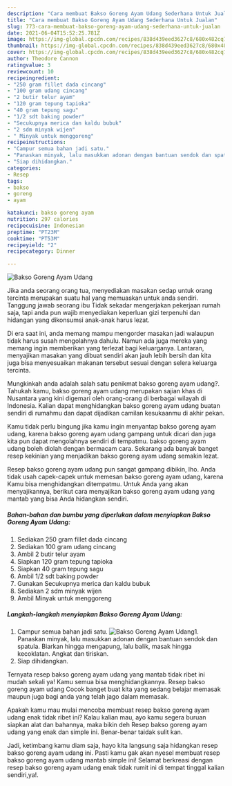 ```yaml
---
description: "Cara membuat Bakso Goreng Ayam Udang Sederhana Untuk Jualan"
title: "Cara membuat Bakso Goreng Ayam Udang Sederhana Untuk Jualan"
slug: 773-cara-membuat-bakso-goreng-ayam-udang-sederhana-untuk-jualan
date: 2021-06-04T15:52:25.781Z
image: https://img-global.cpcdn.com/recipes/838d439eed3627c8/680x482cq70/bakso-goreng-ayam-udang-foto-resep-utama.jpg
thumbnail: https://img-global.cpcdn.com/recipes/838d439eed3627c8/680x482cq70/bakso-goreng-ayam-udang-foto-resep-utama.jpg
cover: https://img-global.cpcdn.com/recipes/838d439eed3627c8/680x482cq70/bakso-goreng-ayam-udang-foto-resep-utama.jpg
author: Theodore Cannon
ratingvalue: 3
reviewcount: 10
recipeingredient:
- "250 gram fillet dada cincang"
- "100 gram udang cincang"
- "2 butir telur ayam"
- "120 gram tepung tapioka"
- "40 gram tepung sagu"
- "1/2 sdt baking powder"
- "Secukupnya merica dan kaldu bubuk"
- "2 sdm minyak wijen"
- " Minyak untuk menggoreng"
recipeinstructions:
- "Campur semua bahan jadi satu."
- "Panaskan minyak, lalu masukkan adonan dengan bantuan sendok dan spatula. Biarkan hingga mengapung, lalu balik, masak hingga kecoklatan. Angkat dan tiriskan."
- "Siap dihidangkan."
categories:
- Resep
tags:
- bakso
- goreng
- ayam

katakunci: bakso goreng ayam 
nutrition: 297 calories
recipecuisine: Indonesian
preptime: "PT23M"
cooktime: "PT53M"
recipeyield: "2"
recipecategory: Dinner

---
```



![Bakso Goreng Ayam Udang](https://img-global.cpcdn.com/recipes/838d439eed3627c8/680x482cq70/bakso-goreng-ayam-udang-foto-resep-utama.jpg)

Jika anda seorang orang tua, menyediakan masakan sedap untuk orang tercinta merupakan suatu hal yang memuaskan untuk anda sendiri. Tanggung jawab seorang ibu Tidak sekadar mengerjakan pekerjaan rumah saja, tapi anda pun wajib menyediakan keperluan gizi terpenuhi dan hidangan yang dikonsumsi anak-anak harus lezat.

Di era  saat ini, anda memang mampu mengorder masakan jadi walaupun tidak harus susah mengolahnya dahulu. Namun ada juga mereka yang memang ingin memberikan yang terlezat bagi keluarganya. Lantaran, menyajikan masakan yang dibuat sendiri akan jauh lebih bersih dan kita juga bisa menyesuaikan makanan tersebut sesuai dengan selera keluarga tercinta. 



Mungkinkah anda adalah salah satu penikmat bakso goreng ayam udang?. Tahukah kamu, bakso goreng ayam udang merupakan sajian khas di Nusantara yang kini digemari oleh orang-orang di berbagai wilayah di Indonesia. Kalian dapat menghidangkan bakso goreng ayam udang buatan sendiri di rumahmu dan dapat dijadikan camilan kesukaanmu di akhir pekan.

Kamu tidak perlu bingung jika kamu ingin menyantap bakso goreng ayam udang, karena bakso goreng ayam udang gampang untuk dicari dan juga kita pun dapat mengolahnya sendiri di tempatmu. bakso goreng ayam udang boleh diolah dengan bermacam cara. Sekarang ada banyak banget resep kekinian yang menjadikan bakso goreng ayam udang semakin lezat.

Resep bakso goreng ayam udang pun sangat gampang dibikin, lho. Anda tidak usah capek-capek untuk memesan bakso goreng ayam udang, karena Kamu bisa menghidangkan ditempatmu. Untuk Anda yang akan menyajikannya, berikut cara menyajikan bakso goreng ayam udang yang mantab yang bisa Anda hidangkan sendiri.

<!--inarticleads1-->

##### Bahan-bahan dan bumbu yang diperlukan dalam menyiapkan Bakso Goreng Ayam Udang:

1. Sediakan 250 gram fillet dada cincang
1. Sediakan 100 gram udang cincang
1. Ambil 2 butir telur ayam
1. Siapkan 120 gram tepung tapioka
1. Siapkan 40 gram tepung sagu
1. Ambil 1/2 sdt baking powder
1. Gunakan Secukupnya merica dan kaldu bubuk
1. Sediakan 2 sdm minyak wijen
1. Ambil  Minyak untuk menggoreng




<!--inarticleads2-->

##### Langkah-langkah menyiapkan Bakso Goreng Ayam Udang:

1. Campur semua bahan jadi satu.
<img src="https://img-global.cpcdn.com/steps/bbea65359aca8722/160x128cq70/bakso-goreng-ayam-udang-langkah-memasak-1-foto.jpg" alt="Bakso Goreng Ayam Udang">1. Panaskan minyak, lalu masukkan adonan dengan bantuan sendok dan spatula. Biarkan hingga mengapung, lalu balik, masak hingga kecoklatan. Angkat dan tiriskan.
1. Siap dihidangkan.




Ternyata resep bakso goreng ayam udang yang mantab tidak ribet ini mudah sekali ya! Kamu semua bisa menghidangkannya. Resep bakso goreng ayam udang Cocok banget buat kita yang sedang belajar memasak maupun juga bagi anda yang telah jago dalam memasak.

Apakah kamu mau mulai mencoba membuat resep bakso goreng ayam udang enak tidak ribet ini? Kalau kalian mau, ayo kamu segera buruan siapkan alat dan bahannya, maka bikin deh Resep bakso goreng ayam udang yang enak dan simple ini. Benar-benar taidak sulit kan. 

Jadi, ketimbang kamu diam saja, hayo kita langsung saja hidangkan resep bakso goreng ayam udang ini. Pasti kamu gak akan nyesel membuat resep bakso goreng ayam udang mantab simple ini! Selamat berkreasi dengan resep bakso goreng ayam udang enak tidak rumit ini di tempat tinggal kalian sendiri,ya!.

